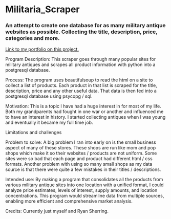# Militaria_Scraper
### An attempt to create one database for as many military antique websites as possible. Collecting the title, description, price, categories and more.
 [Link to my portfolio on this project.](https://www.keenannilson.com/milantiquemining)

Program Description:
This scraper goes through many popular sites for military antiques and scrapes all product information with python into a postgresql database.

Process:
The program uses beautifulsoup to read the html on a site to collect a list of products. Each product in that list is scraped for the title, description, price and any other useful data.
That data is then fed into a postgresql database using psycopg / sql.

Motivation:
This is a topic I have had a huge interest in for most of my life. Both my grandparents had fought in one war or another and influenced me to have an interest in history. I started collecting antiques when I was young and eventually it became my full time job. 

Limitations and challenges

Problem to solve:
A big problem I ran into early on is the small business aspect of many of these stores. These shops are run like mom and pop shops which make it so their websites / products are not uniform. Some sites were so bad that each page and product had different html / css formats.
Another problem with using so many small shops as my data source is that there were quite a few mistakes in their titles / descriptions. 

Intended use:
By making a program that consolidates all the products from various military antique sites into one location with a unified format, I could analyze price estimates, levels of interest, supply amounts, and location concentrations. This program would streamline data from multiple sources, enabling more efficient and comprehensive market analysis.

Credits:
Currently just myself and Ryan Sherring.
